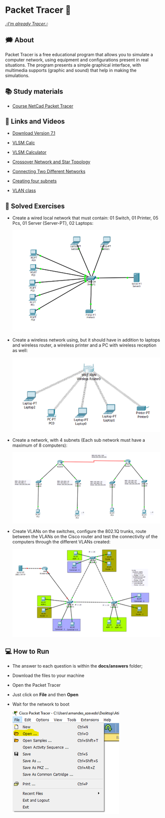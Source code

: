 # Packet Tracer 🥅

[_🎶I'm already Tracer🎶_](https://www.youtube.com/watch?v=pkeeYUbyhXc&ab_channel=Visicks)

## 🗯️ **About**

Packet Tracer is a free educational program that allows you to simulate a computer network, using equipment and configurations present in real situations. The program presents a simple graphical interface, with multimedia supports (graphic and sound) that help in making the simulations.

## 📚 **Study materials**

- [Course NetCad Packet Tracer](https://www.netacad.com/pt-br/courses/packet-tracer)

## 📌 **Links and Videos**

- [Download Version 7.1](http://docente.ifrn.edu.br/rodrigotertulino/disciplinas/2018.1/softwares/cisco-packet-tracer-7.1.1-for-windows/packet-tracer-7.1.1-for-windows-64-bit/view)

- [VLSM Calc](http://vlsmcalc.net/)

- [VLSM Calculator](http://www.scit.wlv.ac.uk/~in8297/tools/vlsmCalculator.html)

- [Crossover Network and Star Topology](https://www.youtube.com/watch?v=pv8SWKDtHso&ab_channel=ProfessorRamos)

- [Connecting Two Different Networks](https://www.youtube.com/watch?v=-e5oM07Oed0&ab_channel=MarcosCozatti)

- [Creating four subnets](https://www.youtube.com/watch?v=Wj_w2NcEa4A&ab_channel=PabloH.GonzalezV.)

- [VLAN class](https://www.youtube.com/watch?v=H01eZjdcHTo&ab_channel=ProfessorRamos)

## 📄 **Solved Exercises**

- Create a wired local network that must contain: 01 Switch, 01 Printer, 05 Pcs, 01 Server (Server-PT), 02 Laptops:

  ![Networking](docs/images/question01.png)

- Create a wireless network using, but it should have
  in addition to laptops and wireless router, a wireless printer and a PC with wireless reception as well:

  ![Networking](docs/images/question02.png)

- Create a network, with 4 subnets (Each sub network must have a maximum of 8 computers):

  ![Networking](docs/images/question03.png)

- Create VLANs on the switches, configure the 802.1Q trunks, route between the VLANs on the Cisco router and test the connectivity of the computers through the different VLANs created:

  ![Networking](docs/images/question4.png)

## 💻 **How to Run**

- The answer to each question is within the **docs/answers** folder;

- Download the files to your machine

- Open the Packet Tracer

- Just click on **File** and then **Open**

- Wait for the network to boot

  ![Import](docs/images/import.png)
